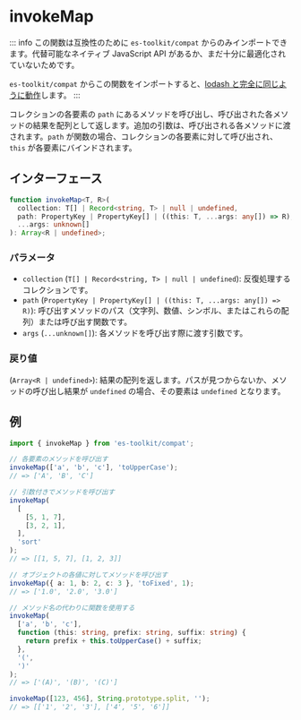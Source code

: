 # invokeMap

::: info
この関数は互換性のために `es-toolkit/compat` からのみインポートできます。代替可能なネイティブ JavaScript API があるか、まだ十分に最適化されていないためです。

`es-toolkit/compat` からこの関数をインポートすると、[lodash と完全に同じように動作](../../../compatibility.md)します。
:::

コレクションの各要素の `path` にあるメソッドを呼び出し、呼び出された各メソッドの結果を配列として返します。追加の引数は、呼び出される各メソッドに渡されます。`path` が関数の場合、コレクションの各要素に対して呼び出され、`this` が各要素にバインドされます。

## インターフェース

```typescript
function invokeMap<T, R>(
  collection: T[] | Record<string, T> | null | undefined,
  path: PropertyKey | PropertyKey[] | ((this: T, ...args: any[]) => R),
  ...args: unknown[]
): Array<R | undefined>;
```

### パラメータ

- `collection` (`T[] | Record<string, T> | null | undefined`): 反復処理するコレクションです。
- `path` (`PropertyKey | PropertyKey[] | ((this: T, ...args: any[]) => R)`): 呼び出すメソッドのパス（文字列、数値、シンボル、またはこれらの配列）または呼び出す関数です。
- `args` (`...unknown[]`): 各メソッドを呼び出す際に渡す引数です。

### 戻り値

(`Array<R | undefined>`): 結果の配列を返します。パスが見つからないか、メソッドの呼び出し結果が `undefined` の場合、その要素は `undefined` となります。

## 例

```typescript
import { invokeMap } from 'es-toolkit/compat';

// 各要素のメソッドを呼び出す
invokeMap(['a', 'b', 'c'], 'toUpperCase');
// => ['A', 'B', 'C']

// 引数付きでメソッドを呼び出す
invokeMap(
  [
    [5, 1, 7],
    [3, 2, 1],
  ],
  'sort'
);
// => [[1, 5, 7], [1, 2, 3]]

// オブジェクトの各値に対してメソッドを呼び出す
invokeMap({ a: 1, b: 2, c: 3 }, 'toFixed', 1);
// => ['1.0', '2.0', '3.0']

// メソッド名の代わりに関数を使用する
invokeMap(
  ['a', 'b', 'c'],
  function (this: string, prefix: string, suffix: string) {
    return prefix + this.toUpperCase() + suffix;
  },
  '(',
  ')'
);
// => ['(A)', '(B)', '(C)']

invokeMap([123, 456], String.prototype.split, '');
// => [['1', '2', '3'], ['4', '5', '6']]
```
